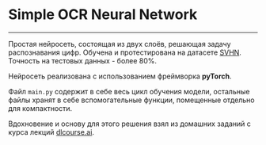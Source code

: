 # Simple OCR Neural Network

---

Простая нейросеть, состоящая из двух слоёв, решающая задачу распознавания цифр. 
Обучена и протестирована на датасете [SVHN](http://ufldl.stanford.edu/housenumbers/).
Точность на тестовых данных - более 80%.

Нейросеть реализована с использованием фреймворка **pyTorch**. 

Файл `main.py` содержит в себе весь цикл обучения модели, остальные файлы хранят в себе вспомогательные функции, помещенные отдельно для компактности.

Вдохновение и основу для этого решения взял из домашних заданий с курса лекций [dlcourse.ai](https://dlcourse.ai).

